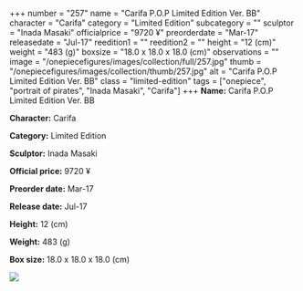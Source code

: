 +++
number = "257"
name = "Carifa P.O.P Limited Edition Ver. BB"
character = "Carifa"
category = "Limited Edition"
subcategory = ""
sculptor = "Inada Masaki"
officialprice = "9720 ¥"
preorderdate = "Mar-17"
releasedate = "Jul-17"
reedition1 = ""
reedition2 = ""
height = "12 (cm)"
weight = "483 (g)"
boxsize = "18.0 x 18.0 x 18.0 (cm)"
observations = ""
image = "/onepiecefigures/images/collection/full/257.jpg"
thumb = "/onepiecefigures/images/collection/thumb/257.jpg"
alt = "Carifa P.O.P Limited Edition Ver. BB"
class = "limited-edition"
tags = ["onepiece", "portrait of pirates", "Inada Masaki", "Carifa"]
+++
**Name:** Carifa P.O.P Limited Edition Ver. BB

**Character:** Carifa

**Category:** Limited Edition 

**Sculptor:** Inada Masaki

**Official price:** 9720 ¥

**Preorder date:** Mar-17

**Release date:** Jul-17

**Height:** 12 (cm)

**Weight:** 483 (g)

**Box size:** 18.0 x 18.0 x 18.0 (cm)

<img src="/onepiecefigures/images/collection/thumb/257.jpg">